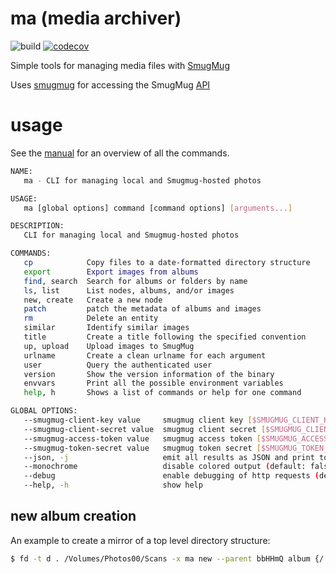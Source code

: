 # ma (media archiver)

![build](https://github.com/bzimmer/ma/actions/workflows/build.yaml/badge.svg)
[![codecov](https://codecov.io/gh/bzimmer/ma/branch/main/graph/badge.svg?token=J4JYIPRZUC)](https://codecov.io/gh/bzimmer/ma)

Simple tools for managing media files with [SmugMug](https://smugmug.com/)

Uses [smugmug](https://github.com/bzimmer/smugmug) for accessing the SmugMug [API](https://api.smugmug.com)

# usage

See the [manual](https://bzimmer.github.io/ma/commands) for an overview of all the commands.

```sh
NAME:
   ma - CLI for managing local and Smugmug-hosted photos

USAGE:
   ma [global options] command [command options] [arguments...]

DESCRIPTION:
   CLI for managing local and Smugmug-hosted photos

COMMANDS:
   cp            Copy files to a date-formatted directory structure
   export        Export images from albums
   find, search  Search for albums or folders by name
   ls, list      List nodes, albums, and/or images
   new, create   Create a new node
   patch         patch the metadata of albums and images
   rm            Delete an entity
   similar       Identify similar images
   title         Create a title following the specified convention
   up, upload    Upload images to SmugMug
   urlname       Create a clean urlname for each argument
   user          Query the authenticated user
   version       Show the version information of the binary
   envvars       Print all the possible environment variables
   help, h       Shows a list of commands or help for one command

GLOBAL OPTIONS:
   --smugmug-client-key value     smugmug client key [$SMUGMUG_CLIENT_KEY]
   --smugmug-client-secret value  smugmug client secret [$SMUGMUG_CLIENT_SECRET]
   --smugmug-access-token value   smugmug access token [$SMUGMUG_ACCESS_TOKEN]
   --smugmug-token-secret value   smugmug token secret [$SMUGMUG_TOKEN_SECRET]
   --json, -j                     emit all results as JSON and print to stdout (default: false)
   --monochrome                   disable colored output (default: false)
   --debug                        enable debugging of http requests (default: false)
   --help, -h                     show help
```

## new album creation
An example to create a mirror of a top level directory structure:

```sh
$ fd -t d . /Volumes/Photos00/Scans -x ma new --parent bbHHmQ album {/.}
```
